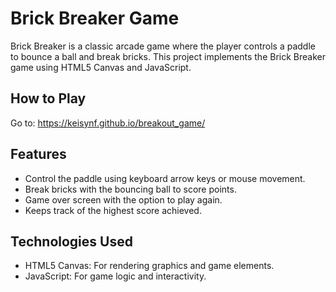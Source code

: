 # Brick Breaker Game

Brick Breaker is a classic arcade game where the player controls a paddle to bounce a ball and break bricks. This project implements the Brick Breaker game using HTML5 Canvas and JavaScript.

## How to Play

Go to: https://keisynf.github.io/breakout_game/

## Features

- Control the paddle using keyboard arrow keys or mouse movement.
- Break bricks with the bouncing ball to score points.
- Game over screen with the option to play again.
- Keeps track of the highest score achieved.

## Technologies Used

- HTML5 Canvas: For rendering graphics and game elements.
- JavaScript: For game logic and interactivity.
